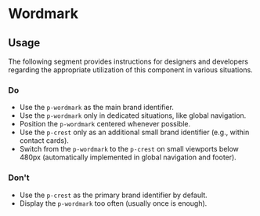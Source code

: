# Wordmark

<TableOfContents></TableOfContents>

## Usage

The following segment provides instructions for designers and developers regarding the appropriate utilization of this
component in various situations.

### Do

- Use the `p-wordmark` as the main brand identifier.
- Use the `p-wordmark` only in dedicated situations, like global navigation.
- Position the `p-wordmark` centered whenever possible.
- Use the `p-crest` only as an additional small brand identifier (e.g., within contact cards).
- Switch from the `p-wordmark` to the `p-crest` on small viewports below 480px (automatically implemented in global
  navigation and footer).

### Don't

- Use the `p-crest` as the primary brand identifier by default.
- Display the `p-wordmark` too often (usually once is enough).
